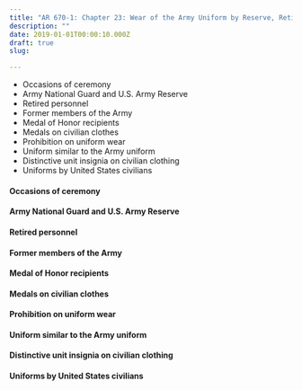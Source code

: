 ```yaml
---
title: "AR 670-1: Chapter 23: Wear of the Army Uniform by Reserve, Retired, Separated, and Civilian Personnel"
description: ""
date: 2019-01-01T00:00:10.000Z
draft: true
slug: 

---
```


<ul>
<li>Occasions of ceremony</li>
<li>Army National Guard and U.S. Army Reserve</li>
<li>Retired personnel</li>
<li>Former members of the Army</li>
<li>Medal of Honor recipients</li>
<li>Medals on civilian clothes</li>
<li>Prohibition on uniform wear</li>
<li>Uniform similar to the Army uniform</li>
<li>Distinctive unit insignia on civilian clothing</li>
<li>Uniforms by United States civilians</li>
</ul>

<h4 id="">Occasions of ceremony</h4>
<h4 id="">Army National Guard and U.S. Army Reserve</h4>
<h4 id="">Retired personnel</h4>
<h4 id="">Former members of the Army</h4>
<h4 id="">Medal of Honor recipients</h4>
<h4 id="">Medals on civilian clothes</h4>
<h4 id="">Prohibition on uniform wear</h4>
<h4 id="">Uniform similar to the Army uniform</h4>
<h4 id="">Distinctive unit insignia on civilian clothing</h4>
<h4 id="">Uniforms by United States civilians</h4>
